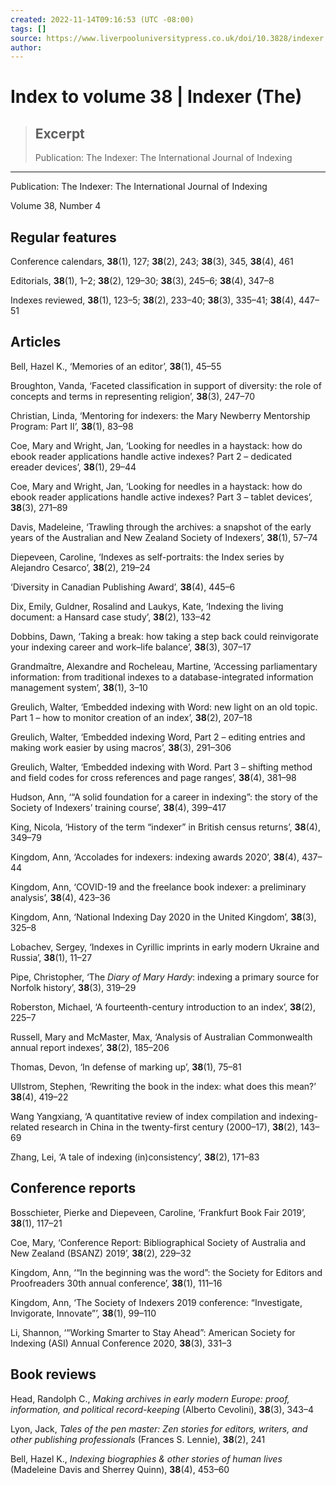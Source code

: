 ```yaml
---
created: 2022-11-14T09:16:53 (UTC -08:00)
tags: []
source: https://www.liverpooluniversitypress.co.uk/doi/10.3828/indexer.2020.44
author: 
---
```


# Index to volume 38 | Indexer (The)

> ## Excerpt
> Publication: The Indexer: The International Journal of Indexing

---
Publication: The Indexer: The International Journal of Indexing

Volume 38, Number 4

## Regular features

Conference calendars, **38**(1), 127; **38**(2), 243; **38**(3), 345, **38**(4), 461

Editorials, **38**(1), 1–2; **38**(2), 129–30; **38**(3), 245–6; **38**(4), 347–8

Indexes reviewed, **38**(1), 123–5; **38**(2), 233–40; **38**(3), 335–41; **38**(4), 447–51

## Articles

Bell, Hazel K., ‘Memories of an editor’, **38**(1), 45–55

Broughton, Vanda, ‘Faceted classification in support of diversity: the role of concepts and terms in representing religion’, **38**(3), 247–70

Christian, Linda, ‘Mentoring for indexers: the Mary Newberry Mentorship Program: Part II’, **38**(1), 83–98

Coe, Mary and Wright, Jan, ‘Looking for needles in a haystack: how do ebook reader applications handle active indexes? Part 2 – dedicated ereader devices’, **38**(1), 29–44

Coe, Mary and Wright, Jan, ‘Looking for needles in a haystack: how do ebook reader applications handle active indexes? Part 3 – tablet devices’, **38**(3), 271–89

Davis, Madeleine, ‘Trawling through the archives: a snapshot of the early years of the Australian and New Zealand Society of Indexers’, **38**(1), 57–74

Diepeveen, Caroline, ‘Indexes as self-portraits: the Index series by Alejandro Cesarco’, **38**(2), 219–24

‘Diversity in Canadian Publishing Award’, **38**(4), 445–6

Dix, Emily, Guldner, Rosalind and Laukys, Kate, ‘Indexing the living document: a Hansard case study’, **38**(2), 133–42

Dobbins, Dawn, ‘Taking a break: how taking a step back could reinvigorate your indexing career and work–life balance’, **38**(3), 307–17

Grandmaître, Alexandre and Rocheleau, Martine, ‘Accessing parliamentary information: from traditional indexes to a database-integrated information management system’, **38**(1), 3–10

Greulich, Walter, ‘Embedded indexing with Word: new light on an old topic. Part 1 – how to monitor creation of an index’, **38**(2), 207–18

Greulich, Walter, ‘Embedded indexing Word, Part 2 – editing entries and making work easier by using macros’, **38**(3), 291–306

Greulich, Walter, ‘Embedded indexing with Word. Part 3 – shifting method and field codes for cross references and page ranges’, **38**(4), 381–98

Hudson, Ann, ‘“A solid foundation for a career in indexing”: the story of the Society of Indexers’ training course’, **38**(4), 399–417

King, Nicola, ‘History of the term “indexer” in British census returns’, **38**(4), 349–79

Kingdom, Ann, ‘Accolades for indexers: indexing awards 2020’, **38**(4), 437–44

Kingdom, Ann, ‘COVID-19 and the freelance book indexer: a preliminary analysis’, **38**(4), 423–36

Kingdom, Ann, ‘National Indexing Day 2020 in the United Kingdom’, **38**(3), 325–8

Lobachev, Sergey, ‘Indexes in Cyrillic imprints in early modern Ukraine and Russia’, **38**(1), 11–27

Pipe, Christopher, ‘The _Diary of Mary Hardy_: indexing a primary source for Norfolk history’, **38**(3), 319–29

Roberston, Michael, ‘A fourteenth-century introduction to an index’, **38**(2), 225–7

Russell, Mary and McMaster, Max, ‘Analysis of Australian Commonwealth annual report indexes’, **38**(2), 185–206

Thomas, Devon, ‘In defense of marking up’, **38**(1), 75–81

Ullstrom, Stephen, ‘Rewriting the book in the index: what does this mean?’ **38**(4), 419–22

Wang Yangxiang, ‘A quantitative review of index compilation and indexing-related research in China in the twenty-first century (2000–17), **38**(2), 143–69

Zhang, Lei, ‘A tale of indexing (in)consistency’, **38**(2), 171–83

## Conference reports

Bosschieter, Pierke and Diepeveen, Caroline, ‘Frankfurt Book Fair 2019’, **38**(1), 117–21

Coe, Mary, ‘Conference Report: Bibliographical Society of Australia and New Zealand (BSANZ) 2019’, **38**(2), 229–32

Kingdom, Ann, ‘“In the beginning was the word”: the Society for Editors and Proofreaders 30th annual conference’, **38**(1), 111–16

Kingdom, Ann, ‘The Society of Indexers 2019 conference: “Investigate, Invigorate, Innovate”’, **38**(1), 99–110

Li, Shannon, ‘“Working Smarter to Stay Ahead”: American Society for Indexing (ASI) Annual Conference 2020, **38**(3), 331–3

## Book reviews

Head, Randolph C., _Making archives in early modern Europe: proof, information, and political record-keeping_ (Alberto Cevolini), **38**(3), 343–4

Lyon, Jack, _Tales of the pen master: Zen stories for editors, writers, and other publishing professionals_ (Frances S. Lennie), **38**(2), 241

Bell, Hazel K., _Indexing biographies & other stories of human lives_ (Madeleine Davis and Sherrey Quinn), **38**(4), 453–60
